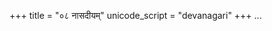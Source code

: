+++
title = "०८ नासदीयम्"
unicode_script = "devanagari"
+++
...

<div class="js_include" url="../../../../../../saMskAra/mantraH/brahma/Rk/nAsadIyam/"  newLevelForH1="2" includeTitle="false"> </div>  

<div class="js_include" url="../../../../../../saMskAra/mantraH/AdityaH/Rk/prAtar_agnim/"  newLevelForH1="2" includeTitle="false"> </div>  